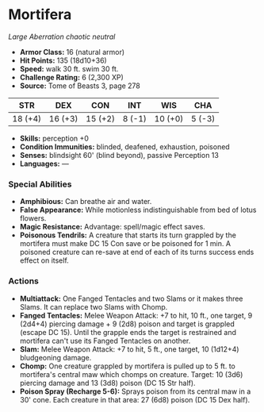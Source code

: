 # Mortifera

*Large* *Aberration* *chaotic neutral*

- **Armor Class:** 16 (natural armor)
- **Hit Points:** 135 (18d10+36)
- **Speed:** walk 30 ft. swim 30 ft.
- **Challenge Rating:** 6 (2,300 XP)
- **Source:** Tome of Beasts 3, page 278

| STR | DEX | CON | INT | WIS | CHA |
| --- | --- | --- | --- | --- | --- |
| 18 (+4) | 16 (+3) | 15 (+2) | 8 (-1) | 10 (+0) | 5 (-3) |

- **Skills:** perception +0
- **Condition Immunities:** blinded, deafened, exhaustion, poisoned
- **Senses:** blindsight 60' (blind beyond), passive Perception 13
- **Languages:** —

### Special Abilities

- **Amphibious:** Can breathe air and water.
- **False Appearance:** While motionless indistinguishable from bed of lotus flowers.
- **Magic Resistance:** Advantage: spell/magic effect saves.
- **Poisonous Tendrils:** A creature that starts its turn grappled by the mortifera must make DC 15 Con save or be poisoned for 1 min. A poisoned creature can re-save at end of each of its turns success ends effect on itself.

### Actions

- **Multiattack:** One Fanged Tentacles and two Slams or it makes three Slams. It can replace two Slams with Chomp.
- **Fanged Tentacles:** Melee Weapon Attack: +7 to hit, 10 ft., one target, 9 (2d4+4) piercing damage + 9 (2d8) poison and target is grappled (escape DC 15). Until the grapple ends the target is restrained and mortifera can't use its Fanged Tentacles on another.
- **Slam:** Melee Weapon Attack: +7 to hit, 5 ft., one target, 10 (1d12+4) bludgeoning damage.
- **Chomp:** One creature grappled by mortifera is pulled up to 5 ft. to mortifera's central maw which chomps on creature. Target: 10 (3d6) piercing damage and 13 (3d8) poison (DC 15 Str half).
- **Poison Spray (Recharge 5-6):** Sprays poison from its central maw in a 30' cone. Each creature in that area: 27 (6d8) poison (DC 15 Dex half).


